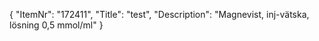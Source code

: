 {
  "ItemNr": "172411",
  "Title": "test",
  "Description": "Magnevist, inj-vätska, lösning 0,5 mmol/ml"
}